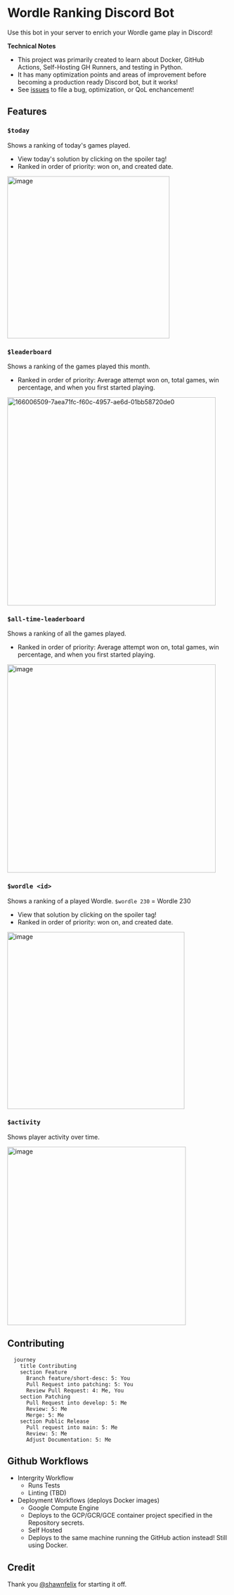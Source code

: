 # Wordle Ranking Discord Bot

Use this bot in your server to enrich your Wordle game play in Discord!

**Technical Notes**

- This project was primarily created to learn about Docker, GitHub Actions, Self-Hosting GH Runners, and testing in Python.
- It has many optimization points and areas of improvement before becoming a production ready Discord bot, but it works! 
- See [issues](https://github.com/baksha97/discord-wordle-stats/issues) to file a bug, optimization, or QoL enchancement!

## Features

### `$today`
Shows a ranking of today's games played. 
- View today's solution by clicking on the spoiler tag!
- Ranked in order of priority: won on, and created date.
<img width="369" alt="image" src="https://user-images.githubusercontent.com/15055008/153735799-7415352a-1518-4f88-b026-021e334ae804.png">

### `$leaderboard`
Shows a ranking of the games played this month. 
- Ranked in order of priority: Average attempt won on, total games, win percentage, and when you first started playing.
<img width="474" alt="166006509-7aea71fc-f60c-4957-ae6d-01bb58720de0" src="https://user-images.githubusercontent.com/15055008/166008649-3ef53489-d184-4b63-a1e9-989261493c18.png">

### `$all-time-leaderboard`
Shows a ranking of all the games played. 
- Ranked in order of priority: Average attempt won on, total games, win percentage, and when you first started playing.
<img width="474" alt="image" src="https://user-images.githubusercontent.com/15055008/153767740-c9b8b945-3d84-4f8c-92d9-6154e2cb9db4.png">

### `$wordle <id>`
Shows a ranking of a played Wordle. 
`$wordle 230` = Wordle 230
- View that solution by clicking on the spoiler tag!
- Ranked in order of priority: won on, and created date.
<img width="403" alt="image" src="https://user-images.githubusercontent.com/15055008/153735776-def40efa-041c-47a1-b604-197ce5023f23.png">

### `$activity`
Shows player activity over time. 

<img width="406" alt="image" src="https://user-images.githubusercontent.com/15055008/166006788-2806ba3f-42ac-4c0f-86dd-911ac369b780.png">

## Contributing 
```mermaid
  journey
    title Contributing
    section Feature
      Branch feature/short-desc: 5: You
      Pull Request into patching: 5: You
      Review Pull Request: 4: Me, You
    section Patching
      Pull Request into develop: 5: Me
      Review: 5: Me
      Merge: 5: Me
    section Public Release
      Pull request into main: 5: Me
      Review: 5: Me
      Adjust Documentation: 5: Me
```

## Github Workflows
- Intergrity Workflow
  - Runs Tests
  - Linting (TBD)
- Deployment Workflows (deploys Docker images)
  - Google Compute Engine
   - Deploys to the GCP/GCR/GCE container project specified in the Repository secrets.    
  - Self Hosted
   - Deploys to the same machine running the GitHub action instead! Still using Docker.

## Credit
Thank you [@shawnfelix](https://github.com/shawnfelix) for starting it off.
